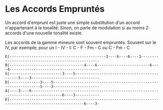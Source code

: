 # Les Accords Empruntés

Un accord d'emprunt est juste une simple substitution d'un accord n'appartenant à la tonalité. Sinon, on parle de modulation si au moins 2 accords d'une nouvelle tonalité existe.

Les accords de la gamme mineure sont souvent empruntés.
Souvent sur le IV, par exemple, pour un I - IV - I:
C - F - Fm - C ou C - Fm - C

```
E|--------------------------------------------3----6----6----3---------------------------------------------------
B|----------------------------------4----6------------------------6----4-----------------------------------------
G|------------------------3----5--------------------------------------------5----3-------------------------------
D|--------------3----5----------------------------------------------------------------5----3---------------------
A|----3----6------------------------------------------------------------------------------------6----3-----------
E|--------------------------------------------------------------------------------------------------------6----3-
```